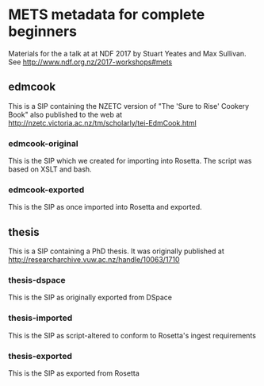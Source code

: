 # METS metadata for complete beginners
Materials for the a talk at at NDF 2017 by Stuart Yeates and Max Sullivan. See http://www.ndf.org.nz/2017-workshops#mets

##  edmcook
This is a SIP containing the NZETC version of "The 'Sure to Rise' Cookery Book" also published to the web at http://nzetc.victoria.ac.nz/tm/scholarly/tei-EdmCook.html 

### edmcook-original
This is the SIP which we created for importing into Rosetta. The script was based on XSLT and bash. 

###  edmcook-exported
This is the SIP as once imported into Rosetta and exported.

## thesis
This is a SIP containing a PhD thesis. It was originally published at http://researcharchive.vuw.ac.nz/handle/10063/1710

### thesis-dspace
This is the SIP as originally exported from DSpace 

### thesis-imported
This is the SIP as script-altered to conform to Rosetta's ingest requirements

### thesis-exported
This is the SIP as exported from Rosetta
